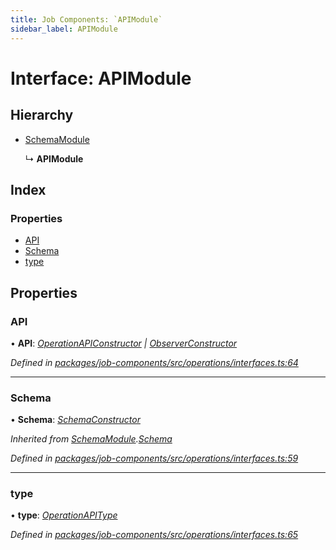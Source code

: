 ```yaml
---
title: Job Components: `APIModule`
sidebar_label: APIModule
---
```


# Interface: APIModule

## Hierarchy

* [SchemaModule](schemamodule.md)

  ↳ **APIModule**

## Index

### Properties

* [API](apimodule.md#api)
* [Schema](apimodule.md#schema)
* [type](apimodule.md#type)

## Properties

###  API

• **API**: *[OperationAPIConstructor](../overview.md#operationapiconstructor) | [ObserverConstructor](../overview.md#observerconstructor)*

*Defined in [packages/job-components/src/operations/interfaces.ts:64](https://github.com/terascope/teraslice/blob/b843209f9/packages/job-components/src/operations/interfaces.ts#L64)*

___

###  Schema

• **Schema**: *[SchemaConstructor](../overview.md#schemaconstructor)*

*Inherited from [SchemaModule](schemamodule.md).[Schema](schemamodule.md#schema)*

*Defined in [packages/job-components/src/operations/interfaces.ts:59](https://github.com/terascope/teraslice/blob/b843209f9/packages/job-components/src/operations/interfaces.ts#L59)*

___

###  type

• **type**: *[OperationAPIType](../overview.md#operationapitype)*

*Defined in [packages/job-components/src/operations/interfaces.ts:65](https://github.com/terascope/teraslice/blob/b843209f9/packages/job-components/src/operations/interfaces.ts#L65)*
